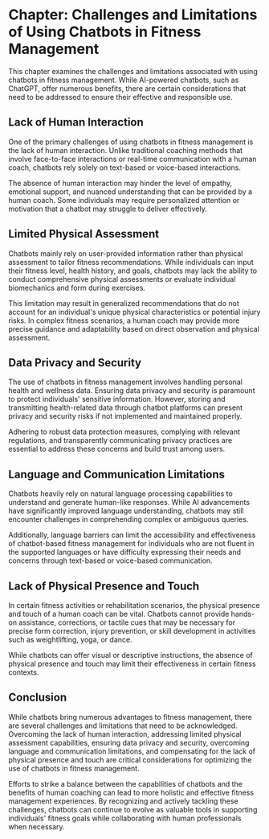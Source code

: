 Chapter: Challenges and Limitations of Using Chatbots in Fitness Management
===========================================================================

This chapter examines the challenges and limitations associated with using chatbots in fitness management. While AI-powered chatbots, such as ChatGPT, offer numerous benefits, there are certain considerations that need to be addressed to ensure their effective and responsible use.

Lack of Human Interaction
-------------------------

One of the primary challenges of using chatbots in fitness management is the lack of human interaction. Unlike traditional coaching methods that involve face-to-face interactions or real-time communication with a human coach, chatbots rely solely on text-based or voice-based interactions.

The absence of human interaction may hinder the level of empathy, emotional support, and nuanced understanding that can be provided by a human coach. Some individuals may require personalized attention or motivation that a chatbot may struggle to deliver effectively.

Limited Physical Assessment
---------------------------

Chatbots mainly rely on user-provided information rather than physical assessment to tailor fitness recommendations. While individuals can input their fitness level, health history, and goals, chatbots may lack the ability to conduct comprehensive physical assessments or evaluate individual biomechanics and form during exercises.

This limitation may result in generalized recommendations that do not account for an individual's unique physical characteristics or potential injury risks. In complex fitness scenarios, a human coach may provide more precise guidance and adaptability based on direct observation and physical assessment.

Data Privacy and Security
-------------------------

The use of chatbots in fitness management involves handling personal health and wellness data. Ensuring data privacy and security is paramount to protect individuals' sensitive information. However, storing and transmitting health-related data through chatbot platforms can present privacy and security risks if not implemented and maintained properly.

Adhering to robust data protection measures, complying with relevant regulations, and transparently communicating privacy practices are essential to address these concerns and build trust among users.

Language and Communication Limitations
--------------------------------------

Chatbots heavily rely on natural language processing capabilities to understand and generate human-like responses. While AI advancements have significantly improved language understanding, chatbots may still encounter challenges in comprehending complex or ambiguous queries.

Additionally, language barriers can limit the accessibility and effectiveness of chatbot-based fitness management for individuals who are not fluent in the supported languages or have difficulty expressing their needs and concerns through text-based or voice-based communication.

Lack of Physical Presence and Touch
-----------------------------------

In certain fitness activities or rehabilitation scenarios, the physical presence and touch of a human coach can be vital. Chatbots cannot provide hands-on assistance, corrections, or tactile cues that may be necessary for precise form correction, injury prevention, or skill development in activities such as weightlifting, yoga, or dance.

While chatbots can offer visual or descriptive instructions, the absence of physical presence and touch may limit their effectiveness in certain fitness contexts.

Conclusion
----------

While chatbots bring numerous advantages to fitness management, there are several challenges and limitations that need to be acknowledged. Overcoming the lack of human interaction, addressing limited physical assessment capabilities, ensuring data privacy and security, overcoming language and communication limitations, and compensating for the lack of physical presence and touch are critical considerations for optimizing the use of chatbots in fitness management.

Efforts to strike a balance between the capabilities of chatbots and the benefits of human coaching can lead to more holistic and effective fitness management experiences. By recognizing and actively tackling these challenges, chatbots can continue to evolve as valuable tools in supporting individuals' fitness goals while collaborating with human professionals when necessary.
